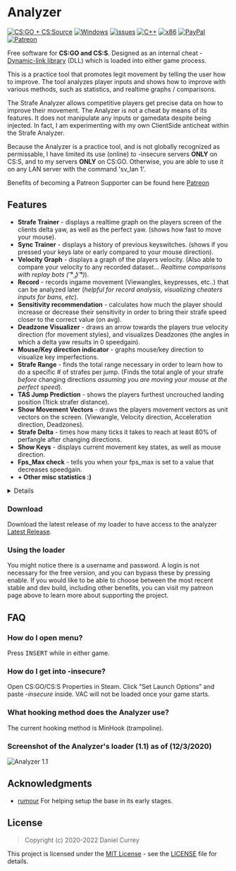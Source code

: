 # Analyzer
[![CS:GO + CS:Source](https://img.shields.io/badge/game-CS:GO%20+%20CS:Source-yellow.svg?style=plastic)](https://store.steampowered.com/app/730/CounterStrike_Global_Offensive/) 
[![Windows](https://img.shields.io/badge/platform-Windows-0078d7.svg?style=plastic)](https://en.wikipedia.org/wiki/Microsoft_Windows) 
[![issues](https://img.shields.io/badge/arch-x86-red.svg?style=plastic)](https://en.wikipedia.org/wiki/X86)
[![C++](https://img.shields.io/badge/language-C%2B%2B-%23f34b7d.svg?style=plastic)](https://en.wikipedia.org/wiki/C%2B%2B) 
[![x86](https://img.shields.io/badge/arch-x86-red.svg?style=plastic)](https://en.wikipedia.org/wiki/X86)
[![PayPal](https://img.shields.io/badge/donate-PayPal-104098.svg?style=plastic&logo=PayPal)](https://paypal.me/spicycurrey)
[![Patreon](https://img.shields.io/badge/support%20me-Patreon-104098.svg?style=plastic&logo=Patreon)](https://www.patreon.com/spicycurrey)

Free software for **CS:GO and CS:S**. Designed as an internal cheat - [Dynamic-link library](https://en.wikipedia.org/wiki/Dynamic-link_library) (DLL) which is loaded into either game process.

This is a practice tool that promotes legit movement by telling the user how to improve. The tool analyzes player inputs and shows how to improve with various methods, such as statistics, and realtime graphs / comparisons.

The Strafe Analyzer allows competitive players get precise data on how to improve their movement. The Analyzer is not a cheat by means of its features. It does not manipulate any inputs or gamedata despite being injected. In fact, I am experimenting with my own ClientSide anticheat within the Strafe Analyzer.

Because the Analyzer is a practice tool, and is not globally recognized as permissable, I have limited its use (online) to -insecure servers **ONLY** on CS:S, and to my servers **ONLY** on CS:GO. Otherwise, you are able to use it on any LAN server with the
command 'sv_lan 1'.

Benefits of becoming a Patreon Supporter can be found here [Patreon](https://www.patreon.com/posts/strafe-analyzer-43354531)

## Features
*   **Strafe Trainer** - displays a realtime graph on the players screen of the clients delta yaw, as well as the perfect yaw. (shows how fast to move your mouse).
*   **Sync Trainer** - displays a history of previous keyswitches. (shows if you pressed your keys late or early compared to your mouse direction).
*   **Velocity Graph** - displays a graph of the players velocity. (Also able to compare your velocity to any recorded dataset... *Realtime comparisons with replay bots ( ͡° ͜ʖ ͡°)*).
*   **Record** - records ingame movement (Viewangles, keypresses, etc..) that can be analyzed later (*helpful for record analysis, visualizing cheaters inputs for bans, etc*).
*   **Sensitivity recommendation** - calculates how much the player should increase or decrease their sensitivity in order to bring their strafe speed closer to the correct value (on avg).
*   **Deadzone Visualizer** - draws an arrow towards the players true velocity direction (for movement styles), and visualizes Deadzones (the angles in which a delta yaw results in 0 speedgain).
*   **Mouse/Key direction indicator** - graphs mouse/key direction to visualize key imperfections.
*   **Strafe Range** - finds the total range necessary in order to learn how to do a specific # of strafes per jump. (Finds the total angle of your strafe *before* changing directions *assuming you are moving your mouse at the perfect speed*).
*   **TAS Jump Prediction** - shows the players furthest uncrouched landing position (1tick strafer distance).
*   **Show Movement Vectors** - draws the players movement vectors as unit vectors on the screen. (Viewangle, Velocity direction, Acceleration direction, Deadzones).
*   **Strafe Delta** - times how many ticks it takes to reach at least 80% of perfangle after changing directions.
*   **Show Keys** - displays current movement key states, as well as mouse direction.
*   **Fps_Max check** - tells you when your fps_max is set to a value that decreases speedgain.
*   **+ Other misc statistics :)**

<details>

*   **+ changeable UI positions for most features** 

</details>

### Download

Download the latest release of my loader to have access to the analyzer [Latest Release](https://github.com/spicy/StrafeAnalyzer/releases/latest).

### Using the loader

You might notice there is a username and password. A login is not necessary for the free version, and you can bypass these by pressing enable. If you would like to be able to choose between the most recent stable and dev build, including
other benefits, you can visit my patreon page above to learn more about supporting the project.

## FAQ
### How do I open menu?
Press <kbd>INSERT</kbd> while in either game.

### How do I get into -insecure?
Open CS:GO/CS:S Properties in Steam. Click "Set Launch Options" and paste *-insecure* inside. VAC will not be loaded once your game starts.

### What hooking method does the Analyzer use?
The current hooking method is MinHook (trampoline).

### Screenshot of the Analyzer's loader (1.1) as of (12/3/2020)
![Analyzer 1.1](https://github.com/spicy/StrafeAnalyzer/blob/master/loader.png?raw=true)

## Acknowledgments

*   [rumour](https://github.com/rumoura) For helping setup the base in its early stages.

## License
> Copyright (c) 2020-2022 Daniel Currey

This project is licensed under the [MIT License](https://opensource.org/licenses/mit-license.php) - see the [LICENSE](https://github.com/spicy/StrafeAnalyzer/LICENSE) file for details.
